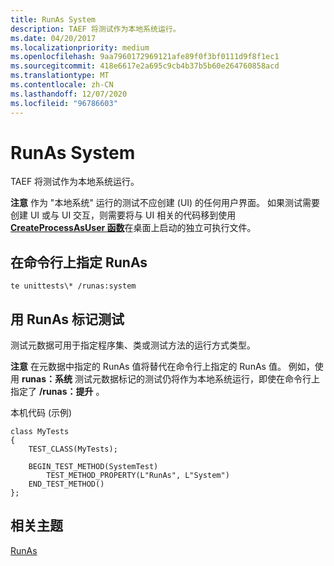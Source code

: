 ```yaml
---
title: RunAs System
description: TAEF 将测试作为本地系统运行。
ms.date: 04/20/2017
ms.localizationpriority: medium
ms.openlocfilehash: 9aa7960172969121afe89f0f3bf0111d9f8f1ec1
ms.sourcegitcommit: 418e6617e2a695c9cb4b37b5b60e264760858acd
ms.translationtype: MT
ms.contentlocale: zh-CN
ms.lasthandoff: 12/07/2020
ms.locfileid: "96786603"
---
```

# <a name="runas-system"></a>RunAs System


TAEF 将测试作为本地系统运行。

**注意**   作为 "本地系统" 运行的测试不应创建 (UI) 的任何用户界面。 如果测试需要创建 UI 或与 UI 交互，则需要将与 UI 相关的代码移到使用 [**CreateProcessAsUser 函数**](/windows/win32/api/processthreadsapi/nf-processthreadsapi-createprocessasusera)在桌面上启动的独立可执行文件。

 

## <a name="span-idspecifying_runas_on_the_command_line_spanspan-idspecifying_runas_on_the_command_line_spanspan-idspecifying_runas_on_the_command_line_spanspecifying-runas-on-the-command-line"></a><span id="Specifying_RunAs_on_the_Command_Line_"></span><span id="specifying_runas_on_the_command_line_"></span><span id="SPECIFYING_RUNAS_ON_THE_COMMAND_LINE_"></span>在命令行上指定 RunAs


``` syntax
te unittests\* /runas:system
```

## <a name="span-idmarking_tests_with_runas_spanspan-idmarking_tests_with_runas_spanspan-idmarking_tests_with_runas_spanmarking-tests-with-runas"></a><span id="Marking_Tests_with_RunAs_"></span><span id="marking_tests_with_runas_"></span><span id="MARKING_TESTS_WITH_RUNAS_"></span>用 RunAs 标记测试


测试元数据可用于指定程序集、类或测试方法的运行方式类型。

**注意**  在元数据中指定的 RunAs 值将替代在命令行上指定的 RunAs 值。 例如，使用 **runas：系统** 测试元数据标记的测试仍将作为本地系统运行，即使在命令行上指定了 **/runas：提升** 。

 

本机代码 (示例) 

```ManagedCPlusPlus
class MyTests
{
    TEST_CLASS(MyTests);

    BEGIN_TEST_METHOD(SystemTest)
        TEST_METHOD_PROPERTY(L"RunAs", L"System")
    END_TEST_METHOD()
};
```

## <a name="span-idrelated_topicsspanrelated-topics"></a><span id="related_topics"></span>相关主题


[RunAs](runas.md)

 

